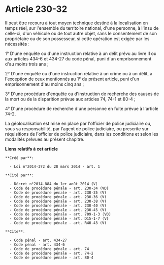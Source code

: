 # Article 230-32

Il peut être recouru à tout moyen technique destiné à la localisation en temps réel, sur l'ensemble du territoire national,
d'une personne, à l'insu de celle-ci, d'un véhicule ou de tout autre objet, sans le consentement de son propriétaire ou de
son possesseur, si cette opération est exigée par les nécessités : 

1° D'une enquête ou d'une instruction relative à un délit prévu au livre II ou aux articles 434-6 et 434-27 du code pénal,
puni d'un emprisonnement d'au moins trois ans ; 

2° D'une enquête ou d'une instruction relative à un crime ou à un délit, à l'exception de ceux mentionnés au 1° du présent
article, puni d'un emprisonnement d'au moins cinq ans ; 

3° D'une procédure d'enquête ou d'instruction de recherche des causes de la mort ou de la disparition prévue aux articles 74,
74-1 et 80-4 ; 

4° D'une procédure de recherche d'une personne en fuite prévue à l'article 74-2.

La géolocalisation est mise en place par l'officier de police judiciaire ou, sous sa responsabilité, par l'agent de police
judiciaire, ou prescrite sur réquisitions de l'officier de police judiciaire, dans les conditions et selon les modalités
prévues au présent chapitre.

**Liens relatifs à cet article**

	**Créé par**:

	  - Loi n°2014-372 du 28 mars 2014 - art. 1

	**Cité par**:

	  - Décret n°2014-884 du 1er août 2014 (V)
	  - Code de procédure pénale - art. 230-34 (VD)
	  - Code de procédure pénale - art. 230-35 (V)
	  - Code de procédure pénale - art. 230-36 (V)
	  - Code de procédure pénale - art. 230-38 (V)
	  - Code de procédure pénale - art. 230-40 (V)
	  - Code de procédure pénale - art. 230-45 (V)
	  - Code de procédure pénale - art. 709-1-3 (VD)
	  - Code de procédure pénale - art. D15-1-7 (V)
	  - Code de procédure pénale - art. R40-43 (V)

	**Cite**:

	  - Code pénal - art. 434-27
	  - Code pénal - art. 434-6
	  - Code de procédure pénale - art. 74
	  - Code de procédure pénale - art. 74-2
	  - Code de procédure pénale - art. 80-4
